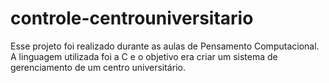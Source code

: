 # controle-centrouniversitario
Esse projeto foi realizado durante as aulas de Pensamento Computacional. A linguagem utilizada foi a C e o objetivo era criar um sistema de gerenciamento de um centro universitário.
